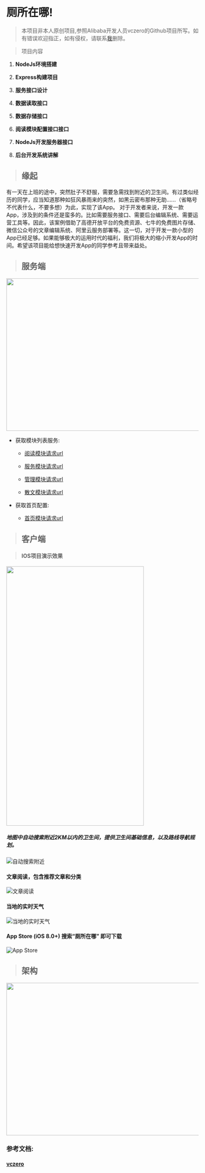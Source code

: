 # 厕所在哪!

> 本项目非本人原创项目,参照Alibaba开发人员vczero的Github项目所写。如有错误欢迎指正，如有侵权，请联系[我](569015640@qq.com)删除。

> 项目内容

1. **NodeJs环境搭建**

2. **Express构建项目**

3. **服务接口设计**

4. **数据读取接口**

5. **数据存储接口**

6. **阅读模块配置接口接口**

7. **NodeJs开发服务器接口**

8. **后台开发系统讲解**

>## 缘起
有一天在上班的途中，突然肚子不舒服，需要急需找到附近的卫生间。有过类似经历的同学，应当知道那种如狂风暴雨来的突然，如黑云密布那种无助......（省略号不代表什么，不要多想）为此，实现了该App。
对于开发者来说，开发一款App，涉及到的条件还是蛮多的。比如需要服务接口、需要后台编辑系统、需要运营工具等。因此，该案例借助了高德开放平台的免费资源、七牛的免费图片存储、微信公众号的文章编辑系统、阿里云服务部署等。这一切，对于开发一款小型的App已经足够。如果能够极大的运用时代的福利，我们将极大的缩小开发App的时间。希望该项目能给想快速开发App的同学参考且带来益处。

>## 服务端

<img src="./images/document/service.png"  width="600" height="400"/>

- 获取模块列表服务:

	* [阅读模块请求url](http://123.57.39.116:3000/data/read?type=cookies)

	* [服务模块请求url](http://123.57.39.116:3000/data/read?type=it)

	* [管理模块请求url](http://123.57.39.116:3000/data/read?type=manager)

	* [散文模块请求url](http://123.57.39.116:3000/data/read?type=sanwen)

- 获取首页配置:

    * [首页模块请求url](http://123.57.39.116:3000/data/read?type=config)

 >## 客户端

>#### IOS项目演示效果


<img src="./images/document/reactnative.gif"  width="360" height="680"/>


##### 地图中自动搜索附近2KM以内的卫生间，提供卫生间基础信息，以及路线导航规划。
![自动搜索附近](./images/document/map.png)
#### 文章阅读，包含推荐文章和分类
![文章阅读](./images/document/read.png)
#### 当地的实时天气
![当地的实时天气](./images/document/weather.png)
#### App Store (iOS 8.0+)  搜索“厕所在哪” 即可下载
![App Store](./images/document/ios.png)
>## 架构
<img src="./images/document/architecture.png"  width="700" height="400"/>

### 参考文档:

#### [vczero](https://github.com/vczero/toilet)